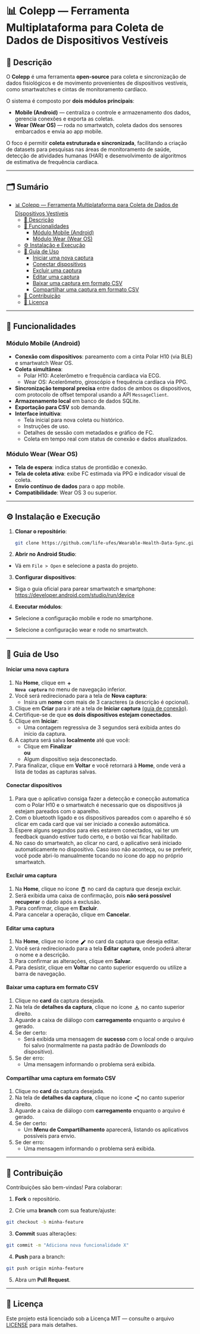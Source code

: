 # 📊 Colepp — Ferramenta Multiplataforma para Coleta de Dados de Dispositivos Vestíveis

## 🧩 Descrição

O **Colepp** é uma ferramenta **open-source** para coleta e sincronização de dados fisiológicos e de movimento provenientes de dispositivos vestíveis, como smartwatches e cintas de monitoramento cardíaco.  

O sistema é composto por **dois módulos principais**:
- **Mobile (Android)** — centraliza o controle e armazenamento dos dados, gerencia conexões e exporta as coletas.
- **Wear (Wear OS)** — roda no smartwatch, coleta dados dos sensores embarcados e envia ao app mobile.

O foco é permitir **coleta estruturada e sincronizada**, facilitando a criação de datasets para pesquisas nas áreas de monitoramento de saúde, detecção de atividades humanas (HAR) e desenvolvimento de algoritmos de estimativa de frequência cardíaca.

---

## 🗂️ Sumário

- [📊 Colepp — Ferramenta Multiplataforma para Coleta de Dados de Dispositivos Vestíveis](#-colepp--ferramenta-multiplataforma-para-coleta-de-dados-de-dispositivos-vestíveis)
  - [🧩 Descrição](#-descrição)
  - [📱 Funcionalidades](#-funcionalidades)
    - [Módulo Mobile (Android)](#módulo-mobile-android)
    - [Módulo Wear (Wear OS)](#módulo-wear-wear-os)
  - [⚙️ Instalação e Execução](#️-instalação-e-execução)
  - [📱 Guia de Uso](#-guia-de-uso)
    - [Iniciar uma nova captura](#iniciar-uma-nova-captura)
    - [Conectar dispositivos](#conectar-dispositivos)
    - [Excluir uma captura](#excluir-uma-captura)
    - [Editar uma captura](#editar-uma-captura)
    - [Baixar uma captura em formato CSV](#baixar-uma-captura-em-formato-csv)
    - [Compartilhar uma captura em formato CSV](#compartilhar-uma-captura-em-formato-csv)
  - [🤝 Contribuição](#-contribuição)
  - [📄 Licença](#-licença)

---

## 📱 Funcionalidades

### Módulo Mobile (Android)
- **Conexão com dispositivos**: pareamento com a cinta Polar H10 (via BLE) e smartwatch Wear OS.
- **Coleta simultânea**:
  - Polar H10: Acelerômetro e frequência cardíaca via ECG.
  - Wear OS: Acelerômetro, giroscópio e frequência cardíaca via PPG.
- **Sincronização temporal precisa** entre dados de ambos os dispositivos, com protocolo de offset temporal usando a API `MessageClient`.
- **Armazenamento local** em banco de dados SQLite.
- **Exportação para CSV** sob demanda.
- **Interface intuitiva**:
  - Tela inicial para nova coleta ou histórico.
  - Instruções de uso.
  - Detalhes de sessão com metadados e gráfico de FC.
  - Coleta em tempo real com status de conexão e dados atualizados.

### Módulo Wear (Wear OS)
- **Tela de espera**: indica status de prontidão e conexão.
- **Tela de coleta ativa**: exibe FC estimada via PPG e indicador visual de coleta.
- **Envio contínuo de dados** para o app mobile.
- **Compatibilidade**: Wear OS 3 ou superior.

---

## ⚙️ Instalação e Execução

1. **Clonar o repositório**:
   ```bash
   git clone https://github.com/life-ufes/Wearable-Health-Data-Sync.git
   ```
2. **Abrir no Android Studio**:

- Vá em `File > Open` e selecione a pasta do projeto.

3. **Configurar dispositivos**:

- Siga o guia oficial para parear smartwatch e smartphone: https://developer.android.com/studio/run/device

4. **Executar módulos**:

- Selecione a configuração mobile e rode no smartphone.

- Selecione a configuração wear e rode no smartwatch.

---

## 📱 Guia de Uso

#### Iniciar uma nova captura

1. Na **Home**, clique em **<code><img src="assets/ic_add.svg" width="14" height="14" style="vertical-align:middle;"> Nova captura</code>** no menu de navegação inferior.
2. Você será redirecionado para a tela de **Nova captura**:
   - Insira um **nome** com mais de 3 caracteres (a descrição é opcional).
3. Clique em **Criar** para ir até a tela de **Iniciar captura** [(guia de conexão)](#conectar-dispositivos).
4. Certifique-se de que **os dois dispositivos estejam conectados**.
5. Clique em **Iniciar**:
   - Uma contagem regressiva de 3 segundos será exibida antes do início da captura.
6. A captura será salva **localmente** até que você:
   - Clique em **Finalizar**  
   **ou**
   - Algum dispositivo seja desconectado.
7. Para finalizar, clique em **Voltar** e você retornará à **Home**, onde verá a lista de todas as capturas salvas.

#### Conectar dispositivos

1. Para que o aplicativo consiga fazer a detecção e conecção automatica com o Polar H10 e o smartwatch é necessario que os dispositivos já estejam pareados com o aparelho.
2. Com o bluetooth ligado e os dispositivos pareados com o aparelho é só clicar em cada card que vai ser iniciado a conexão automática.
3. Espere alguns segundos para eles estarem conectados, vai ter um feedback quando estiver tudo certo, e o botão vai ficar habilitado.
4. No caso do smartwatch, ao clicar no card, o aplicativo será iniciado automaticamente no dispositivo. Caso isso não aconteça, ou se preferir, você pode abri-lo manualmente tocando no ícone do app no próprio smartwatch.

#### Excluir uma captura

1. Na **Home**, clique no ícone <img src="assets/ic_delete.svg" width="16" height="16" style="vertical-align:middle;"> no card da captura que deseja excluir.
2. Será exibida uma caixa de confirmação, pois **não será possível recuperar** o dado após a exclusão.
3. Para confirmar, clique em **Excluir**.
4. Para cancelar a operação, clique em **Cancelar**.

#### Editar uma captura

1. Na **Home**, clique no ícone <img src="assets/ic_edit.svg" width="16" height="16" style="vertical-align:middle;"> no card da captura que deseja editar.
2. Você será redirecionado para a tela **Editar captura**, onde poderá alterar o nome e a descrição.
3. Para confirmar as alterações, clique em **Salvar**.
4. Para desistir, clique em **Voltar** no canto superior esquerdo ou utilize a barra de navegação.

#### Baixar uma captura em formato CSV

1. Clique no **card** da captura desejada.
2. Na tela de **detalhes da captura**, clique no ícone <img src="assets/ic_download.svg" width="16" height="16" style="vertical-align:middle;"> no canto superior direito.
3. Aguarde a caixa de diálogo com **carregamento** enquanto o arquivo é gerado.
4. Se der certo:
   - Será exibida uma mensagem de **sucesso** com o local onde o arquivo foi salvo (normalmente na pasta padrão de *Downloads* do dispositivo).
5. Se der erro:
   - Uma mensagem informando o problema será exibida.


#### Compartilhar uma captura em formato CSV

1. Clique no **card** da captura desejada.
2. Na tela de **detalhes da captura**, clique no ícone <img src="assets/ic_share.svg" width="16" height="16" style="vertical-align:middle;"> no canto superior direito.
3. Aguarde a caixa de diálogo com **carregamento** enquanto o arquivo é gerado.
4. Se der certo:
   - Um **Menu de Compartilhamento** aparecerá, listando os aplicativos possíveis para envio.
5. Se der erro:
   - Uma mensagem informando o problema será exibida.

---

## 🤝 Contribuição
Contribuições são bem-vindas!
Para colaborar:

1. **Fork** o repositório.

2. Crie uma **branch** com sua feature/ajuste:

```bash
git checkout -b minha-feature
```

3. **Commit** suas alterações:

```bash
git commit -m "Adiciona nova funcionalidade X"
```

4. **Push** para a branch:

```bash
git push origin minha-feature
```

5. Abra um **Pull Request**.

---

## 📄 Licença
Este projeto está licenciado sob a Licença MIT — consulte o arquivo [LICENSE](LICENSE) para mais detalhes.